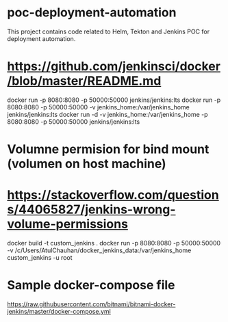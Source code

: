 # poc-deployment-automation
This project contains code related to Helm, Tekton and Jenkins POC for deployment automation.

# https://github.com/jenkinsci/docker/blob/master/README.md
docker run -p 8080:8080 -p 50000:50000 jenkins/jenkins:lts
docker run -p 8080:8080 -p 50000:50000 -v jenkins_home:/var/jenkins_home jenkins/jenkins:lts
docker run -d -v jenkins_home:/var/jenkins_home -p 8080:8080 -p 50000:50000 jenkins/jenkins:lts

# Volumne permision for bind mount (volumen on host machine)
# https://stackoverflow.com/questions/44065827/jenkins-wrong-volume-permissions


docker build -t custom_jenkins .
docker run -p 8080:8080 -p 50000:50000 -v /c/Users/AtulChauhan/docker_jenkins_data:/var/jenkins_home custom_jenkins -u root

# Sample docker-compose file
https://raw.githubusercontent.com/bitnami/bitnami-docker-jenkins/master/docker-compose.yml